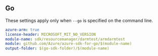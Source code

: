 ## Go

These settings apply only when `--go` is specified on the command line.

```yaml $(go) && $(track2)
azure-arm: true
license-header: MICROSOFT_MIT_NO_VERSION
module-name: sdk/resourcemanager/darmtest/armdarmtest
module: github.com/Azure/azure-sdk-for-go/$(module-name)
output-folder: $(go-sdk-folder)/$(module-name)
```
